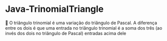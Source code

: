 # Java-TrinomialTriangle
:beers: O triângulo trinomial é uma variação do triângulo de Pascal. A diferença entre os dois é que uma entrada no triângulo trinomial é a soma dos três (ao invés dos dois no triângulo de Pascal) entradas acima dele
